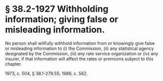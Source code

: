 # § 38.2-1927 Withholding information; giving false or misleading information.

<p>No person shall willfully withhold information from or knowingly give false or misleading information to (i) the Commission, (ii) any statistical agency designated by the Commission, (iii) any rate service organization or (iv) any insurer, if that information will affect the rates or premiums subject to this chapter.</p><p>1973, c. 504, § 38.1-279.55; 1986, c. 562.</p>